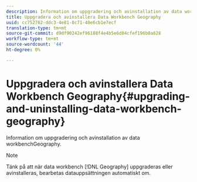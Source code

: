 ```yaml
---
description: Information om uppgradering och avinstallation av data workbenchGeography.
title: Uppgradera och avinstallera Data Workbench Geography
uuid: cc752762-ddc3-4e81-8c71-40e6cb1e7ecf
translation-type: tm+mt
source-git-commit: d9df90242ef96188f4e4b5e6d04cfef196b0a628
workflow-type: tm+mt
source-wordcount: '44'
ht-degree: 0%

---
```



# Uppgradera och avinstallera Data Workbench Geography{#upgrading-and-uninstalling-data-workbench-geography}

Information om uppgradering och avinstallation av data workbenchGeography.

>[!NOTE]
>
>Tänk på att när data workbench [!DNL Geography] uppgraderas eller avinstalleras, bearbetas datauppsättningen automatiskt om.

